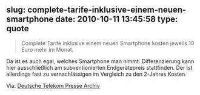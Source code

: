 slug: complete-tarife-inklusive-einem-neuen-smartphone
date: 2010-10-11 13:45:58
type: quote
---

> Complete Tarife inklusive einem neuen Smartphone kosten jeweils 10 Euro mehr im Monat.

Da ist es auch egal, welches Smartphone man nimmt. Differenzierung kann hier ausschließlich am subventionierten Endgerätepreis stattfinden. Der ist allerdings fast zu vernachlässigen im Vergleich zu den 2-Jahres Kosten.

 Via: [Deutsche Telekom Presse Archiv](http://www.telekom.com/dtag/cms/content/dt/de/595698?archivArticleID=931702)
